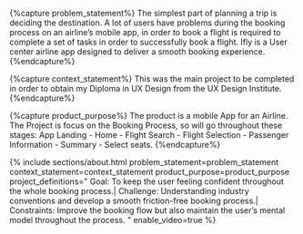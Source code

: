 {%capture problem_statement%}
The simplest part of planning a trip is deciding the destination. A lot of users have problems during the booking process on an airline’s mobile app, in order to book a flight is required to complete a set of tasks in order to successfully book a flight. Ifly is a User center airline app designed to deliver a smooth booking experience.
{%endcapture%}

{%capture context_statement%}
This was the main project to be completed in order to obtain my Diploma in UX Design from the UX Design Institute.
{%endcapture%}

{%capture product_purpose%}
The product is a mobile App for an Airline. The Project is focus on the Booking Process, so will go throughout these stages:
App Landing - Home - Flight Search - Flight Selection - Passenger Information - Summary - Select seats.
{%endcapture%}

{%
include sections/about.html
problem_statement=problem_statement
context_statement=context_statement
product_purpose=product_purpose
project_definitions="
    Goal: To keep the user feeling confident throughout the whole booking process.|
    Challenge: Understanding industry conventions and develop a smooth friction-free booking process.|
    Constraints: Improve the booking flow but also maintain the user’s mental model throughout the process.
"
enable_video=true
%}